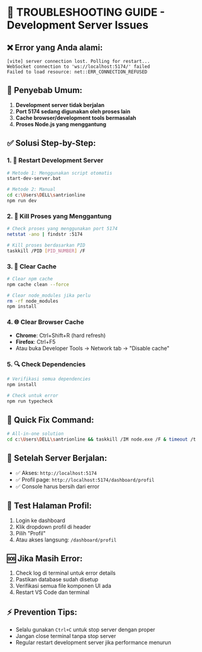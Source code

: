 # 🔧 TROUBLESHOOTING GUIDE - Development Server Issues

## ❌ Error yang Anda alami:
```
[vite] server connection lost. Polling for restart...
WebSocket connection to 'ws://localhost:5174/' failed
Failed to load resource: net::ERR_CONNECTION_REFUSED
```

## 🎯 Penyebab Umum:
1. **Development server tidak berjalan**
2. **Port 5174 sedang digunakan oleh proses lain**
3. **Cache browser/development tools bermasalah**
4. **Proses Node.js yang menggantung**

## ✅ Solusi Step-by-Step:

### 1. 🚀 Restart Development Server
```bash
# Metode 1: Menggunakan script otomatis
start-dev-server.bat

# Metode 2: Manual
cd c:\Users\DELL\santrionline
npm run dev
```

### 2. 🛑 Kill Proses yang Menggantung
```bash
# Check proses yang menggunakan port 5174
netstat -ano | findstr :5174

# Kill proses berdasarkan PID
taskkill /PID [PID_NUMBER] /F
```

### 3. 🧹 Clear Cache
```bash
# Clear npm cache
npm cache clean --force

# Clear node_modules jika perlu
rm -rf node_modules
npm install
```

### 4. 🌐 Clear Browser Cache
- **Chrome**: Ctrl+Shift+R (hard refresh)
- **Firefox**: Ctrl+F5
- Atau buka Developer Tools → Network tab → "Disable cache"

### 5. 🔍 Check Dependencies
```bash
# Verifikasi semua dependencies
npm install

# Check untuk error
npm run typecheck
```

## 🚀 Quick Fix Command:
```bash
# All-in-one solution
cd c:\Users\DELL\santrionline && taskkill /IM node.exe /F & timeout /t 2 & npm run dev
```

## 🎯 Setelah Server Berjalan:
- ✅ Akses: `http://localhost:5174`
- ✅ Profil page: `http://localhost:5174/dashboard/profil`
- ✅ Console harus bersih dari error

## 📱 Test Halaman Profil:
1. Login ke dashboard
2. Klik dropdown profil di header
3. Pilih "Profil" 
4. Atau akses langsung: `/dashboard/profil`

## 🆘 Jika Masih Error:
1. Check log di terminal untuk error details
2. Pastikan database sudah disetup
3. Verifikasi semua file komponen UI ada
4. Restart VS Code dan terminal

## ⚡ Prevention Tips:
- Selalu gunakan `Ctrl+C` untuk stop server dengan proper
- Jangan close terminal tanpa stop server
- Regular restart development server jika performance menurun
